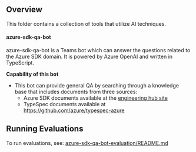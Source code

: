 ## Overview
This folder contains a collection of tools that utilize AI techniques.

#### azure-sdk-qa-bot
azure-sdk-qa-bot is a Teams bot which can answer the questions related to the Azure SDK domain. It is powered by Azure OpenAI and written in TypeScript.

**Capability of this bot**

-	This bot can provide general QA by searching through a knowledge base that includes documents from three sources:
    - Azure SDK documents available at the [engineering hub site](https://eng.ms/docs/products/azure-developer-experience)
    - TypeSpec documents available at https://github.com/azure/typespec-azure

## Running Evaluations

To run evaluations, see: [azure-sdk-qa-bot-evaluation/README.md](./azure-sdk-qa-bot-evaluation/README.md)